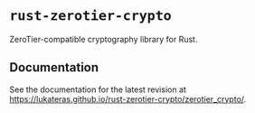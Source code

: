 # `rust-zerotier-crypto`

ZeroTier-compatible cryptography library for Rust.

## Documentation

See the documentation for the latest revision at
<https://lukateras.github.io/rust-zerotier-crypto/zerotier_crypto/>.
